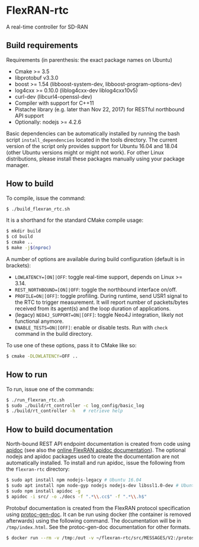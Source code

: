 # FlexRAN-rtc

A real-time controller for SD-RAN

## Build requirements

Requirements (in parenthesis: the exact package names on Ubuntu)
* Cmake >= 3.5
* libprotobuf v3.3.0
* boost >= 1.54 (libboost-system-dev, libboost-program-options-dev)
* log4cxx >= 0.10.0 (liblog4cxx-dev liblog4cxx10v5)
* curl-dev (libcurl4-openssl-dev)
* Compiler with support for C++11
* Pistache library (e.g. later than Nov 22, 2017) for RESTful northbound API support
* Optionally: nodejs >= 4.2.6

Basic dependencies can be automatically installed by running the bash script
`install_dependencies` located in the tools directory. The current version of
the script only provides support for Ubuntu 16.04 and 18.04 (other Ubuntu
versions might or might not work). For other Linux distributions, please install
these packages manually using your package manager.

## How to build

To compile, issue the command:
```bash
$ ./build_flexran_rtc.sh
```

It is a shorthand for the standard CMake compile usage:
```bash
$ mkdir build
$ cd build
$ cmake ..
$ make -j$(nproc)
```

A number of options are available during build configuration (default is in
brackets):

*  `LOWLATENCY=[ON]|OFF`: toggle real-time support, depends on Linux >= 3.14.
*  `REST_NORTHBOUND=[ON]|OFF`: toggle the northbound interface on/off.
*  `PROFILE=ON|[OFF]`: toggle profiling. During runtime, send USR1 signal to
   the RTC to trigger measurement. It will report number of packets/bytes
   received from its agent(s) and the loop duration of applications.
*  (legacy) `NEO4J_SUPPORT=ON|[OFF]`: toggle Neo4J integration, likely not
   functional anymore.
*  `ENABLE_TESTS=ON|[OFF]`: enable or disable tests. Run with `check` command
   in the build directory.

To use one of these options, pass it to CMake like so:
```bash
$ cmake -DLOWLATENCY=OFF ..
```

## How to run

To run, issue one of the commands:
```bash
$ ./run_flexran_rtc.sh
$ sudo ./build/rt_controller -c log_config/basic_log
$ ./build/rt_controller -h   # retrieve help
```

## How to build documentation

North-bound REST API endpoint documentation is created from code using
[apidoc](https://apidocjs.com/) (see also the [online FlexRAN apidoc
documentation](http://mosaic-5g.io/apidocs/flexran/)).  The optional nodejs and
apidoc packages used to create the documentation are not automatically
installed. To install and run apidoc, issue the following from the
`flexran-rtc` directory:
```bash
$ sudo apt install npm nodejs-legacy # Ubuntu 16.04
$ sudo apt install npm node-gyp nodejs nodejs-dev libssl1.0-dev # Ubuntu 18.04
$ sudo npm install apidoc -g
$ apidoc -i src/ -o ./docs -f ".*\\.cc$" -f ".*\\.h$"
```

Protobuf documentation is created from the FlexRAN protocol specification using
[protoc-gen-doc](https://github.com/pseudomuto/protoc-gen-doc). It can be run
using docker (the container is removed afterwards) using the following command.
The documentation will be in `/tmp/index.html`. See the protoc-gen-doc
documentation for other formats.
```bash
$ docker run --rm -v /tmp:/out -v ~/flexran-rtc/src/MESSAGES/V2:/protos pseudomuto/protoc-gen-doc --doc_opt=html,index.html
```
